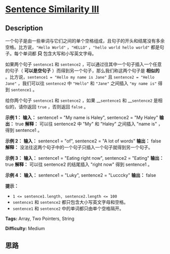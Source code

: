# [Sentence Similarity III][title]

## Description

一个句子是由一些单词与它们之间的单个空格组成，且句子的开头和结尾没有多余空格。比方说，`"Hello World"` ，`"HELLO"` ，`"hello
world hello world"` 都是句子。每个单词都 **只** 包含大写和小写英文字母。

如果两个句子 `sentence1` 和 `sentence2` ，可以通过往其中一个句子插入一个任意的句子（ **可以是空句子**
）而得到另一个句子，那么我们称这两个句子是 **相似的** 。比方说，`sentence1 = "Hello my name is Jane"` 且
`sentence2 = "Hello Jane"` ，我们可以往 `sentence2` 中 `"Hello"` 和 `"Jane"` 之间插入 `"my
name is"` 得到 `sentence1` 。

给你两个句子 `sentence1` 和 `sentence2` ，如果 __`sentence1` 和 __`sentence2` 是相似的，请你返回
`true` ，否则返回 `false` 。

**示例 1：**
            **输入：** sentence1 = "My name is Haley", sentence2 = "My Haley"    **输出：** true    **解释：** 可以往 sentence2 中 "My" 和 "Haley" 之间插入 "name is" ，得到 sentence1 。    

**示例 2：**
            **输入：** sentence1 = "of", sentence2 = "A lot of words"    **输出：** false    **解释：** 没法往这两个句子中的一个句子只插入一个句子就得到另一个句子。    

**示例 3：**
            **输入：** sentence1 = "Eating right now", sentence2 = "Eating"    **输出：** true    **解释：** 可以往 sentence2 的结尾插入 "right now" 得到 sentence1 。    

**示例 4：**
            **输入：** sentence1 = "Luky", sentence2 = "Lucccky"    **输出：** false    

**提示：**

  * `1 <= sentence1.length, sentence2.length <= 100`
  * `sentence1` 和 `sentence2` 都只包含大小写英文字母和空格。
  * `sentence1` 和 `sentence2` 中的单词都只由单个空格隔开。


**Tags:** Array, Two Pointers, String

**Difficulty:** Medium

## 思路

[title]: https://leetcode-cn.com/problems/sentence-similarity-iii
